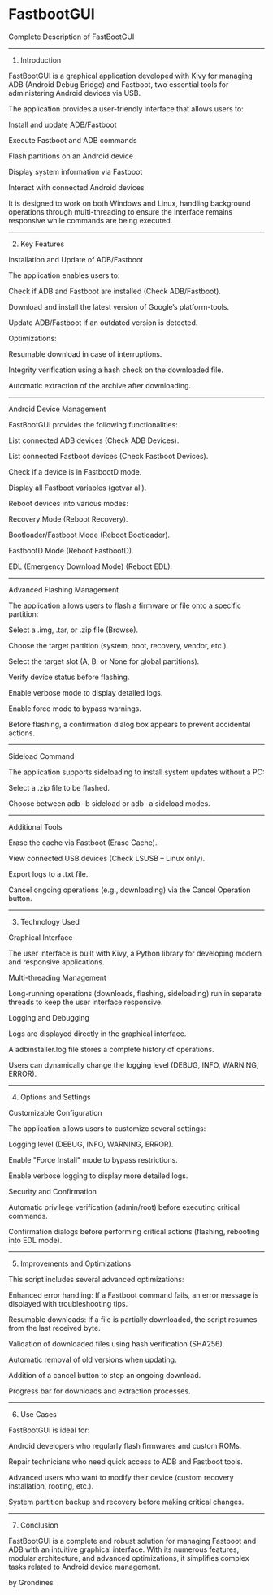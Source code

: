 # FastbootGUI

Complete Description of FastBootGUI


---

1. Introduction

FastBootGUI is a graphical application developed with Kivy for managing ADB (Android Debug Bridge) and Fastboot, two essential tools for administering Android devices via USB.

The application provides a user-friendly interface that allows users to:

Install and update ADB/Fastboot

Execute Fastboot and ADB commands

Flash partitions on an Android device

Display system information via Fastboot

Interact with connected Android devices


It is designed to work on both Windows and Linux, handling background operations through multi-threading to ensure the interface remains responsive while commands are being executed.


---

2. Key Features

Installation and Update of ADB/Fastboot

The application enables users to:

Check if ADB and Fastboot are installed (Check ADB/Fastboot).

Download and install the latest version of Google’s platform-tools.

Update ADB/Fastboot if an outdated version is detected.


Optimizations:

Resumable download in case of interruptions.

Integrity verification using a hash check on the downloaded file.

Automatic extraction of the archive after downloading.



---

Android Device Management

FastBootGUI provides the following functionalities:

List connected ADB devices (Check ADB Devices).

List connected Fastboot devices (Check Fastboot Devices).

Check if a device is in FastbootD mode.

Display all Fastboot variables (getvar all).

Reboot devices into various modes:

Recovery Mode (Reboot Recovery).

Bootloader/Fastboot Mode (Reboot Bootloader).

FastbootD Mode (Reboot FastbootD).

EDL (Emergency Download Mode) (Reboot EDL).




---

Advanced Flashing Management

The application allows users to flash a firmware or file onto a specific partition:

Select a .img, .tar, or .zip file (Browse).

Choose the target partition (system, boot, recovery, vendor, etc.).

Select the target slot (A, B, or None for global partitions).

Verify device status before flashing.

Enable verbose mode to display detailed logs.

Enable force mode to bypass warnings.


Before flashing, a confirmation dialog box appears to prevent accidental actions.


---

Sideload Command

The application supports sideloading to install system updates without a PC:

Select a .zip file to be flashed.

Choose between adb -b sideload or adb -a sideload modes.



---

Additional Tools

Erase the cache via Fastboot (Erase Cache).

View connected USB devices (Check LSUSB – Linux only).

Export logs to a .txt file.

Cancel ongoing operations (e.g., downloading) via the Cancel Operation button.



---

3. Technology Used

Graphical Interface

The user interface is built with Kivy, a Python library for developing modern and responsive applications.

Multi-threading Management

Long-running operations (downloads, flashing, sideloading) run in separate threads to keep the user interface responsive.

Logging and Debugging

Logs are displayed directly in the graphical interface.

A adbinstaller.log file stores a complete history of operations.

Users can dynamically change the logging level (DEBUG, INFO, WARNING, ERROR).



---

4. Options and Settings

Customizable Configuration

The application allows users to customize several settings:

Logging level (DEBUG, INFO, WARNING, ERROR).

Enable "Force Install" mode to bypass restrictions.

Enable verbose logging to display more detailed logs.


Security and Confirmation

Automatic privilege verification (admin/root) before executing critical commands.

Confirmation dialogs before performing critical actions (flashing, rebooting into EDL mode).



---

5. Improvements and Optimizations

This script includes several advanced optimizations:

Enhanced error handling: If a Fastboot command fails, an error message is displayed with troubleshooting tips.

Resumable downloads: If a file is partially downloaded, the script resumes from the last received byte.

Validation of downloaded files using hash verification (SHA256).

Automatic removal of old versions when updating.

Addition of a cancel button to stop an ongoing download.

Progress bar for downloads and extraction processes.



---

6. Use Cases

FastBootGUI is ideal for:

Android developers who regularly flash firmwares and custom ROMs.

Repair technicians who need quick access to ADB and Fastboot tools.

Advanced users who want to modify their device (custom recovery installation, rooting, etc.).

System partition backup and recovery before making critical changes.



---

7. Conclusion

FastBootGUI is a complete and robust solution for managing Fastboot and ADB with an intuitive graphical interface. With its numerous features, modular architecture, and advanced optimizations, it simplifies complex tasks related to Android device management.

by Grondines

